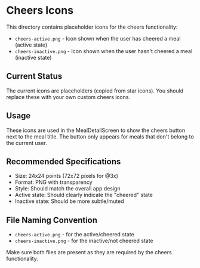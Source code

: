 # Cheers Icons

This directory contains placeholder icons for the cheers functionality:

- `cheers-active.png` - Icon shown when the user has cheered a meal (active state)
- `cheers-inactive.png` - Icon shown when the user hasn't cheered a meal (inactive state)

## Current Status

The current icons are placeholders (copied from star icons). You should replace these with your own custom cheers icons.

## Usage

These icons are used in the MealDetailScreen to show the cheers button next to the meal title. The button only appears for meals that don't belong to the current user.

## Recommended Specifications

- Size: 24x24 points (72x72 pixels for @3x)
- Format: PNG with transparency
- Style: Should match the overall app design
- Active state: Should clearly indicate the "cheered" state
- Inactive state: Should be more subtle/muted

## File Naming Convention

- `cheers-active.png` - for the active/cheered state
- `cheers-inactive.png` - for the inactive/not cheered state

Make sure both files are present as they are required by the cheers functionality.